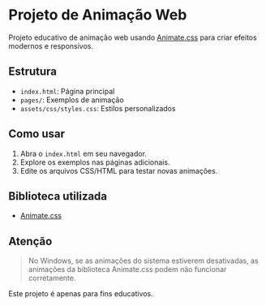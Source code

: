 # Projeto de Animação Web

Projeto educativo de animação web usando [Animate.css](https://animate.style/) para criar efeitos modernos e responsivos.

## Estrutura

- `index.html`: Página principal
- `pages/`: Exemplos de animação
- `assets/css/styles.css`: Estilos personalizados

## Como usar

1. Abra o `index.html` em seu navegador.
2. Explore os exemplos nas páginas adicionais.
3. Edite os arquivos CSS/HTML para testar novas animações.

## Biblioteca utilizada

- [Animate.css](https://animate.style/)

## Atenção

> No Windows, se as animações do sistema estiverem desativadas, as animações da biblioteca Animate.css podem não funcionar corretamente.

Este projeto é apenas para fins educativos.
